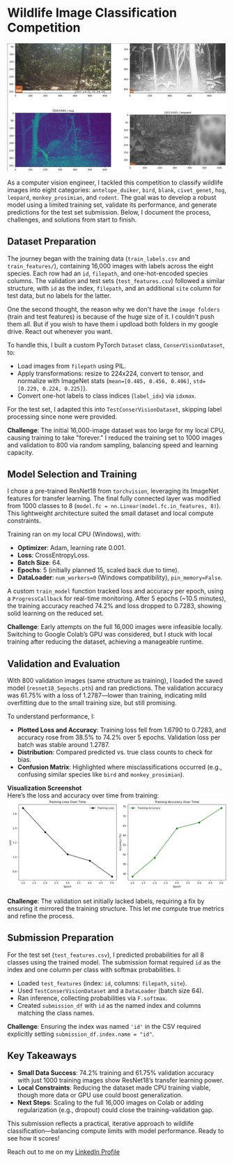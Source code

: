# Wildlife Image Classification Competition
![Image example](./data/image_screen.png)

As a computer vision engineer, I tackled this competition to classify wildlife images into eight categories: `antelope_duiker`, `bird`, `blank`, `civet_genet`, `hog`, `leopard`, `monkey_prosimian`, and `rodent`. The goal was to develop a robust model using a limited training set, validate its performance, and generate predictions for the test set submission. Below, I document the process, challenges, and solutions from start to finish.

## Dataset Preparation

The journey began with the training data (`train_labels.csv` and `train_features/`), containing 16,000 images with labels across the eight species. Each row had an `id`, `filepath`, and one-hot-encoded species columns. The validation and test sets (`test_features.csv`) followed a similar structure, with `id` as the index, `filepath`, and an additional `site` column for test data, but no labels for the latter.

One the second thought, the reason why we don't have the `image folders` (train and test features) is because of the huge size of it. I couldn't push them all. But if you wish to have them i updload both folders in my google drive. React out whenever you want.

To handle this, I built a custom PyTorch `Dataset` class, `ConserVisionDataset`, to:
- Load images from `filepath` using PIL.
- Apply transformations: resize to 224x224, convert to tensor, and normalize with ImageNet stats (`mean=[0.485, 0.456, 0.406]`, `std=[0.229, 0.224, 0.225]`).
- Convert one-hot labels to class indices (`label_idx`) via `idxmax`.

For the test set, I adapted this into `TestConserVisionDataset`, skipping label processing since none were provided.

**Challenge**: The initial 16,000-image dataset was too large for my local CPU, causing training to take "forever." I reduced the training set to 1000 images and validation to 800 via random sampling, balancing speed and learning capacity.

## Model Selection and Training

I chose a pre-trained ResNet18 from `torchvision`, leveraging its ImageNet features for transfer learning. The final fully connected layer was modified from 1000 classes to 8 (`model.fc = nn.Linear(model.fc.in_features, 8)`). This lightweight architecture suited the small dataset and local compute constraints.

Training ran on my local CPU (Windows), with:
- **Optimizer**: Adam, learning rate 0.001.
- **Loss**: CrossEntropyLoss.
- **Batch Size**: 64.
- **Epochs**: 5 (initially planned 15, scaled back due to time).
- **DataLoader**: `num_workers=0` (Windows compatibility), `pin_memory=False`.

A custom `train_model` function tracked loss and accuracy per epoch, using a `ProgressCallback` for real-time monitoring. After 5 epochs (~10.5 minutes), the training accuracy reached 74.2% and loss dropped to 0.7283, showing solid learning on the reduced set.

**Challenge**: Early attempts on the full 16,000 images were infeasible locally. Switching to Google Colab’s GPU was considered, but I stuck with local training after reducing the dataset, achieving a manageable runtime.

## Validation and Evaluation

With 800 validation images (same structure as training), I loaded the saved model (`resnet18_5epochs.pth`) and ran predictions. The validation accuracy was 61.75% with a loss of 1.2787—lower than training, indicating mild overfitting due to the small training size, but still promising.

To understand performance, I:
- **Plotted Loss and Accuracy**: Training loss fell from 1.6790 to 0.7283, and accuracy rose from 38.5% to 74.2% over 5 epochs. Validation loss per batch was stable around 1.2787.
- **Distribution**: Compared predicted vs. true class counts to check for bias.
- **Confusion Matrix**: Highlighted where misclassifications occurred (e.g., confusing similar species like `bird` and `monkey_prosimian`).

**Visualization Screenshot**  
Here’s the loss and accuracy over time from training:  
![Loss and Accuracy Over Time](./data/loss_accuracy.png)

**Challenge**: The validation set initially lacked labels, requiring a fix by ensuring it mirrored the training structure. This let me compute true metrics and refine the process.

## Submission Preparation

For the test set (`test_features.csv`), I predicted probabilities for all 8 classes using the trained model. The submission format required `id` as the index and one column per class with softmax probabilities. I:
- Loaded `test_features` (index: `id`, columns: `filepath`, `site`).
- Used `TestConserVisionDataset` and a `DataLoader` (batch size 64).
- Ran inference, collecting probabilities via `F.softmax`.
- Created `submission_df` with `id` as the named index and columns matching the class names.


**Challenge**: Ensuring the index was named `'id'` in the CSV required explicitly setting `submission_df.index.name = "id"`.

## Key Takeaways

- **Small Data Success**: 74.2% training and 61.75% validation accuracy with just 1000 training images show ResNet18’s transfer learning power.
- **Local Constraints**: Reducing the dataset made CPU training viable, though more data or GPU use could boost generalization.
- **Next Steps**: Scaling to the full 16,000 images on Colab or adding regularization (e.g., dropout) could close the training-validation gap.

This submission reflects a practical, iterative approach to wildlife classification—balancing compute limits with model performance. Ready to see how it scores!

Reach out to me on my [LinkedIn Profile](https://www.linkedin.com/in/kiwanasheb/)